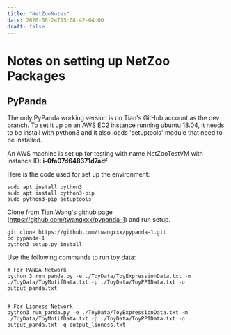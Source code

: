 ```yaml
---
title: "NetZooNotes"
date: 2020-06-24T15:08:42-04:00
draft: false
---
```


# Notes on setting up NetZoo Packages

## PyPanda

The only PyPanda working version is on Tian's GitHub account as the dev branch.  To set it up on an AWS EC2 instance running ubuntu 18.04, it needs to be install with python3 and it also loads 'setuptools' module that need to be installed.

An AWS machine is set up for testing with name NetZooTestVM with instance ID: **i-0fa07d648371d7adf**

Here is the code used for set up the environment:

```[sh]
sudo apt install python3
sudo apt install python3-pip
sudo python3-pip setuptools
```

Clone from Tian Wang's github page (https://github.com/twangxxx/pypanda-1) and run setup.

```[sh]
git clone https://github.com/twangxxx/pypanda-1.git
cd pypanda-1
python3 setup.py install

```

Use the following commands to run toy data:

```[sh]
# For PANDA Network
python 3 run_panda.py -e ./ToyData/ToyExpressionData.txt -m ./ToyData/ToyMotifData.txt -p ./ToyData/ToyPPIData.txt -o output_panda.txt


# For Lioness Network
python3 run_panda.py -e ./ToyData/ToyExpressionData.txt -m ./ToyData/ToyMotifData.txt -p ./ToyData/ToyPPIData.txt -o output_panda.txt -q output_lioness.txt

```
